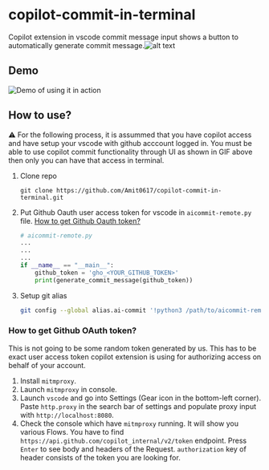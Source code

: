 # copilot-commit-in-terminal
Copilot extension in vscode commit message input shows a button to automatically generate commit message.![alt text](copilot-commit.gif)

## Demo
![Demo of using it in action](copilot-commit-terminal.gif)

## How to use?
⚠️ For the following process, it is assummed that you have copilot access and have setup your vscode with github acccount logged in. You must be able to use copilot commit functionality through UI as shown in GIF above then only you can have that access in terminal.
1. Clone repo
    ```
    git clone https://github.com/Amit0617/copilot-commit-in-terminal.git
    ```
2. Put Github Oauth user access token for vscode in `aicommit-remote.py` file. [How to get Github Oauth token?](https://github.com/Amit0617/copilot-commit-in-terminal/tree/main?tab=readme-ov-file#how-to-get-github-oauth-token)
    ```py
    # aicommit-remote.py
    ...
    ...
    ...
    if __name__ == "__main__":
        github_token = 'gho_<YOUR_GITHUB_TOKEN>'
        print(generate_commit_message(github_token))
    ```
3. Setup git alias
    ```bash
    git config --global alias.ai-commit '!python3 /path/to/aicommit-remote.py | git commit -F -'
    ```

### How to get Github OAuth token?
This is not going to be some random token generated by us. This has to be exact user access token copilot extension is using for authorizing access on behalf of your account.

1. Install `mitmproxy`.
2. Launch `mitmproxy` in console.
3. Launch `vscode` and go into Settings (Gear icon in the bottom-left corner). Paste `http.proxy` in the search bar of settings and populate proxy input with `http://localhost:8080`.
4. Check the console which have `mitmproxy` running. It will show you various Flows. You have to find `https://api.github.com/copilot_internal/v2/token` endpoint. Press `Enter` to see body and headers of the Request. `authorization` key of header consists of the token you are looking for.